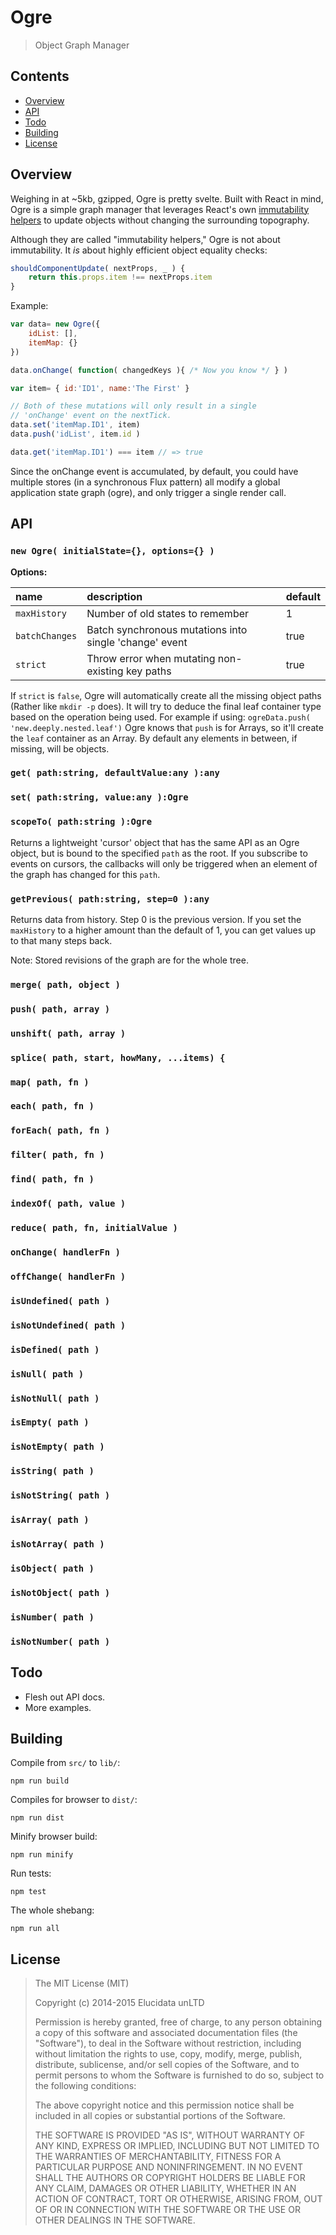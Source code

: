# Ogre

> Object Graph Manager


## Contents

- [Overview](#overview)
- [API](#api)
- [Todo](#todo)
- [Building](#building)
- [License](#license)

<!-- end toc -->


## Overview

Weighing in at ~5kb, gzipped, Ogre is pretty svelte. Built with React in mind, Ogre is a simple graph manager that leverages React's own [immutability helpers](http://facebook.github.io/react/docs/update.html) to update objects without changing the surrounding topography. 

Although they are called "immutability helpers," Ogre is not about immutability. It _is_ about highly efficient object equality checks:

``` javascript
shouldComponentUpdate( nextProps, _ ) {
    return this.props.item !== nextProps.item
}
```

Example:

``` javascript
var data= new Ogre({
    idList: [],
    itemMap: {}
})

data.onChange( function( changedKeys ){ /* Now you know */ } )

var item= { id:'ID1', name:'The First' }

// Both of these mutations will only result in a single
// 'onChange' event on the nextTick.
data.set('itemMap.ID1', item)
data.push('idList', item.id )

data.get('itemMap.ID1') === item // => true

```

Since the onChange event is accumulated, by default, you could have multiple stores (in a synchronous Flux pattern) all modify a global application state graph (ogre), and only trigger a single render call.


## API
### `new Ogre( initialState={}, options={} )`

**Options:**

| name           | description                                            | default |
|:---------------|:-------------------------------------------------------|:--------|
| `maxHistory`   | Number of old states to remember                       | 1       |
| `batchChanges` | Batch synchronous mutations into single 'change' event | true    |
| `strict`       | Throw error when mutating non-existing key paths       | true    |

If `strict` is `false`, Ogre will automatically create all the missing object paths (Rather like `mkdir -p` does). It will try to deduce the final leaf container type based on the operation being used. For example if using: `ogreData.push( 'new.deeply.nested.leaf')` Ogre knows that `push` is for Arrays, so it'll create the `leaf` container as an Array. By default any elements in between, if missing, will be objects.

### `get( path:string, defaultValue:any ):any`
### `set( path:string, value:any ):Ogre`

### `scopeTo( path:string ):Ogre`

Returns a lightweight 'cursor' object that has the same API as an Ogre object, but is bound to the specified `path` as the root. If you subscribe to events on cursors, the callbacks will only be triggered when an element of the graph has changed for this `path`.

### `getPrevious( path:string, step=0 ):any`

Returns data from history. Step 0 is the previous version. If you set the `maxHistory` to a higher amount than the default of 1, you can get values up to that many steps back.

Note: Stored revisions of the graph are for the whole tree.

### `merge( path, object )`
### `push( path, array )`
### `unshift( path, array )`
### `splice( path, start, howMany, ...items) {`

### `map( path, fn )`
### `each( path, fn )`
### `forEach( path, fn )`
### `filter( path, fn )`
### `find( path, fn )`
### `indexOf( path, value )`
### `reduce( path, fn, initialValue )`

### `onChange( handlerFn )`
### `offChange( handlerFn )`

### `isUndefined( path )`
### `isNotUndefined( path )`
### `isDefined( path )`
### `isNull( path )`
### `isNotNull( path )`
### `isEmpty( path )`
### `isNotEmpty( path )`
### `isString( path )`
### `isNotString( path )`
### `isArray( path )`
### `isNotArray( path )`
### `isObject( path )`
### `isNotObject( path )`
### `isNumber( path )`
### `isNotNumber( path )`

## Todo

- Flesh out API docs.
- More examples.


## Building

Compile from `src/` to `lib/`:

    npm run build

Compiles for browser to `dist/`:

    npm run dist

Minify browser build:

    npm run minify

Run tests:

    npm test

The whole shebang:

    npm run all


## License

> The MIT License (MIT)
>
> Copyright (c) 2014-2015 Elucidata unLTD
>
> Permission is hereby granted, free of charge, to any person obtaining a copy
> of this software and associated documentation files (the "Software"), to deal
> in the Software without restriction, including without limitation the rights
> to use, copy, modify, merge, publish, distribute, sublicense, and/or sell
> copies of the Software, and to permit persons to whom the Software is
> furnished to do so, subject to the following conditions:
>
> The above copyright notice and this permission notice shall be included in all
> copies or substantial portions of the Software.
>
> THE SOFTWARE IS PROVIDED "AS IS", WITHOUT WARRANTY OF ANY KIND, EXPRESS OR
> IMPLIED, INCLUDING BUT NOT LIMITED TO THE WARRANTIES OF MERCHANTABILITY,
> FITNESS FOR A PARTICULAR PURPOSE AND NONINFRINGEMENT. IN NO EVENT SHALL THE
> AUTHORS OR COPYRIGHT HOLDERS BE LIABLE FOR ANY CLAIM, DAMAGES OR OTHER
> LIABILITY, WHETHER IN AN ACTION OF CONTRACT, TORT OR OTHERWISE, ARISING FROM,
> OUT OF OR IN CONNECTION WITH THE SOFTWARE OR THE USE OR OTHER DEALINGS IN THE
> SOFTWARE.
